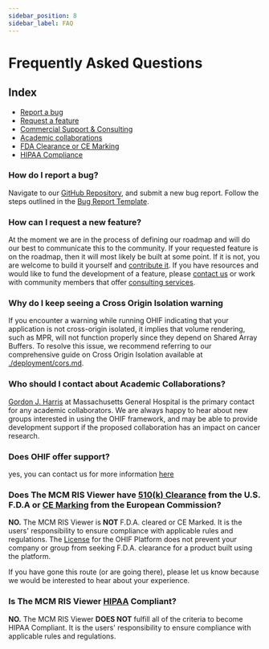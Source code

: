 ```yaml
---
sidebar_position: 8
sidebar_label: FAQ
---
```


# Frequently Asked Questions

## Index

- [Report a bug][report-bug]
- [Request a feature][new-feature]
- [Commercial Support & Consulting][commercial-support]
- [Academic collaborations][academic]
- [FDA Clearance or CE Marking][fda-clearance]
- [HIPAA Compliance][hipaa]

### How do I report a bug?

Navigate to our [GitHub Repository][new-issue], and submit a new bug report.
Follow the steps outlined in the [Bug Report Template][bug-report-template].

### How can I request a new feature?

At the moment we are in the process of defining our roadmap and will do our best
to communicate this to the community. If your requested feature is on the
roadmap, then it will most likely be built at some point. If it is not, you are
welcome to build it yourself and [contribute it](development/contributing.md).
If you have resources and would like to fund the development of a feature,
please [contact us](https://www.ohif.org) or work with community members that
offer [consulting services][commercial-support].

### Why do I keep seeing a Cross Origin Isolation warning
If you encounter a warning while running OHIF indicating that your application is not cross-origin isolated, it implies that volume rendering, such as MPR, will not function properly since they depend on Shared Array Buffers. To resolve this issue, we recommend referring to our comprehensive guide on Cross Origin Isolation available at [./deployment/cors.md](./deployment/cors.md).

### Who should I contact about Academic Collaborations?

[Gordon J. Harris](https://www.dfhcc.harvard.edu/insider/member-detail/member/gordon-j-harris-phd/)
at Massachusetts General Hospital is the primary contact for any academic
collaborators. We are always happy to hear about new groups interested in using
the OHIF framework, and may be able to provide development support if the
proposed collaboration has an impact on cancer research.

### Does OHIF offer support?

yes, you can contact us for more information [here](https://ohif.org/get-support)


### Does The MCM RIS Viewer have [510(k) Clearance][501k-clearance] from the U.S. F.D.A or [CE Marking][ce-marking] from the European Commission?

**NO.** The MCM RIS Viewer is **NOT** F.D.A. cleared or CE Marked. It is the users'
responsibility to ensure compliance with applicable rules and regulations. The
[License](https://github.com/OHIF/Viewers/blob/master/LICENSE) for the OHIF
Platform does not prevent your company or group from seeking F.D.A. clearance
for a product built using the platform.

If you have gone this route (or are going there), please let us know because we
would be interested to hear about your experience.

### Is The MCM RIS Viewer [HIPAA][hipaa-def] Compliant?

**NO.** The MCM RIS Viewer **DOES NOT** fulfill all of the criteria to become HIPAA
Compliant. It is the users' responsibility to ensure compliance with applicable
rules and regulations.

<!--
  Links
  -->

<!-- prettier-ignore-start -->
<!-- INDEX -->
[report-bug]: #how-do-i-report-a-bug
[new-feature]: #how-can-i-request-a-new-feature
[commercial-support]: #does-ohif-offer-commercial-support
[academic]: #who-should-i-contact-about-academic-collaborations
[fda-clearance]: #does-the-ohif-viewer-have-510k-clearance-from-the-us-fda-or-ce-marking-from-the-european-commission
[hipaa]: #is-the-ohif-viewer-hipaa-compliant
<!-- OTHER -->
[501k-clearance]: https://www.fda.gov/MedicalDevices/DeviceRegulationandGuidance/HowtoMarketYourDevice/PremarketSubmissions/PremarketNotification510k/
[ce-marking]: https://ec.europa.eu/growth/single-market/ce-marking_en
[hipaa-def]: https://en.wikipedia.org/wiki/Health_Insurance_Portability_and_Accountability_Act
[new-issue]: https://github.com/OHIF/Viewers/issues/new/choose
[bug-report-template]: https://github.com/OHIF/Viewers/issues/new?assignees=&labels=Bug+Report+%3Abug%3A&template=---bug-report.md&title=
<!-- prettier-ignore-end -->

